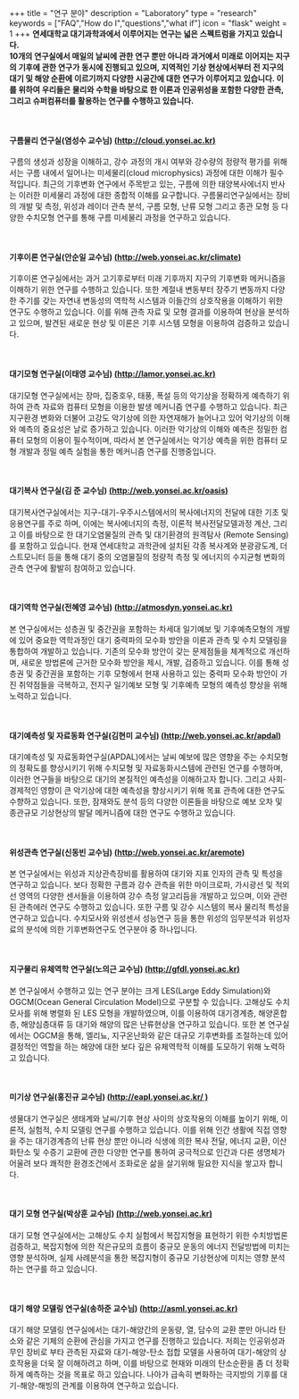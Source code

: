 +++
title = "연구 분야"
description = "Laboratory"
type = "research"
keywords = ["FAQ","How do I","questions","what if"]
icon = "flask"
weight = 1
+++
**연세대학교 대기과학과에서 이루어지는 연구는 넓은 스펙트럼을 가지고 있습니다.**  
**10개의 연구실에서 매일의 날씨에 관한 연구 뿐만 아니라 과거에서 미래로 이어지는 지구의 기후에 관한 연구가 동시에 진행되고 있으며,
지역적인 기상 현상에서부터 전 지구의 대기 및 해양 순환에 이르기까지 다양한 시공간에 대한 연구가 이루어지고 있습니다.
이를 위하여 우리들은 물리와 수학을 바탕으로 한 이론과 인공위성을 포함한 다양한 관측, 그리고 슈퍼컴퓨터를 활용하는 연구를 수행하고 있습니다.**

<!--more-->
<div class='image'>
<img src="/img/cbackground.jpg" class="img-responsive" alt="">
</div>

<br>

#### 구름물리 연구실(염성수 교수님) [(http://cloud.yonsei.ac.kr)](http://cloud.yonsei.ac.kr)
구름의 생성과 성장을 이해하고, 강수 과정의 개시 여부와 강수량의 정량적 평가를 위해서는 구름 내에서 일어나는 미세물리(cloud microphysics) 과정에 대한 이해가 필수적입니다. 최근의 기후변화 연구에서 주목받고 있는, 구름에 의한 태양복사에너지 반사는 이러한 미세물리 과정에 대한 종합적 이해를 요구합니다. 구름물리연구실에서는 장비의 개발 및 측정, 위성과 레이더 관측 분석, 구름 모형, 난류 모형 그리고 종관 모형 등 다양한 수치모형 연구를 통해 구름 미세물리 과정을 연구하고 있습니다.

<br>

#### 기후이론 연구실(안순일 교수님) [(http://web.yonsei.ac.kr/climate)](http://web.yonsei.ac.kr/climate)

 기후이론 연구실에서는 과거 고기후로부터 미래 기후까지 지구의 기후변화 메커니즘을 이해하기 위한 연구를 수행하고 있습니다. 또한 계절내 변동부터 장주기 변동까지 다양한 주기를 갖는 자연내 변동성의 역학적 시스템과 이들간의 상호작용을 이해하기 위한 연구도 수행하고 있습니다. 이를 위해 관측 자료 및 모형 결과를 이용하여 현상을 분석하고 있으며, 발견된 새로운 현상 및 이론은 기후 시스템 모형을 이용하여 검증하고 있습니다.

<br>

#### 대기모형 연구실(이태영 교수님) [(http://lamor.yonsei.ac.kr)](http://lamor.yonsei.ac.kr)

 대기모형 연구실에서는 장마, 집중호우, 태풍, 폭설 등의 악기상을 정확하게 예측하기 위하여 관측 자료와 컴퓨터 모형을 이용한 발생 메커니즘 연구를 수행하고 있습니다. 최근 지구환경 변화와 더불어 고강도 악기상에 의한 자연재해가 늘어나고 있어 악기상의 이해와 예측의 중요성은 날로 증가하고 있습니다. 이러한 악기상의 이해와 예측은 정밀한 컴퓨터 모형의 이용이 필수적이며, 따라서 본 연구실에서는 악기상 예측을 위한 컴퓨터 모형 개발과 정밀 예측 실험을 통한 메커니즘 연구를 진행중입니다.

<br>

#### 대기복사 연구실(김 준 교수님) [(http://web.yonsei.ac.kr/oasis)](http://web.yonsei.ac.kr/oasis)

대기복사연구실에서는 지구-대기-우주시스템에서의 복사에너지의 전달에 대한 기초 및 응용연구를 주로 하며, 이에는 복사에너지의 측정, 이론적 복사전달모델과정 계산, 그리고 이를 바탕으로 한 대기오염물질의 관측 및 대기환경의 원격탐사 (Remote Sensing)를 포함하고 있습니다. 현재 연세대학교 과학관에 설치된 각종 복사계와 분광광도계, 더스트모니터 등을 통해 대기 중의 오염물질의 정량적 측정 및 에너지의 수지균형 변화의 관측 연구에 활발히 참여하고 있습니다.

<br>

#### 대기역학 연구실(전혜영 교수님) [(http://atmosdyn.yonsei.ac.kr)](http://atmosdyn.yonsei.ac.kr)

본 연구실에서는 성층권 및 중간권을 포함하는 차세대 일기예보 및 기후예측모형의 개발에 있어 중요한 역학과정인 대기 중력파의 모수화 방안을 이론과 관측 및 수치 모델링을 통합하여 개발하고 있습니다. 기존의 모수화 방안이 갖는 문제점들을 체계적으로 개선하며, 새로운 방법론에 근거한 모수화 방안을 제시, 개발, 검증하고 있습니다. 이를 통해 성층권 및 중간권을 포함하는 기후 모형에서 현재 사용하고 있는 중력파 모수화 방안이 가진 취약점들을 극복하고, 전지구 일기예보 모형 및 기후예측 모형의 예측성 향상을 위해 노력하고 있습니다.


<br>

#### 대기예측성 및 자료동화 연구실(김현미 교수님) [(http://web.yonsei.ac.kr/apdal)](http://web.yonsei.ac.kr/apdal)
대기예측성 및 자료동화연구실(APDAL)에서는 날씨 예보에 많은 영향을 주는 수치모형의 정확도를 향상시키기 위해 수치모형 및 자료동화시스템에 관련된 연구를 수행하며, 이러한 연구들을 바탕으로 대기의 본질적인 예측성을 이해하고자 합니다. 그리고 사회-경제적인 영향이 큰 악기상에 대한 예측성을 향상시키기 위해 목표 관측에 대한 연구도 수향하고 있습니다. 또한, 잠재와도 분석 등의 다양한 이론들을 바탕으로 예보 오차 및 종관규모 기상현상의 발달 메커니즘에 대한 연구도 수행하고 있습니다.


<br>

#### 위성관측 연구실(신동빈 교수님) [(http://web.yonsei.ac.kr/aremote)](http://web.yonsei.ac.kr/aremote)
본 연구실에서는 위성과 지상관측장비를 활용하여 대기와 지표 인자의 관측 및 특성을 연구하고 있습니다. 보다 정확한 구름과 강수 관측을 위한 마이크로파, 가시광선 및 적외선 영역의 다양한 센서들을 이용하여 강수 측정 알고리듬을 개발하고 있으며, 이와 관련된 관측에러 연구도 수행하고 있습니다. 또한 구름 및 강수 시스템의 복사 물리적 특성을 연구하고 있습니다. 수치모사와 위성센서 성능연구 등을 통한 위성의 임무분석과 위성자료의 분석에 의한 기후변화연구도 연구분야 중 하나입니다.

<br>

#### 지구물리 유체역학 연구실(노의근 교수님) [(http://gfdl.yonsei.ac.kr)](http://gfdl.yonsei.ac.kr)
본 연구실에서 수행하고 있는 연구 분야는 크게 LES(Large Eddy Simulation)와 OGCM(Ocean General Circulation Model)으로 구분할 수 있습니다. 고해상도 수치모사를 위해 병렬화 된 LES 모형을 개발하였으며, 이를 이용하여 대기경계층, 해양혼합층, 해양심층대류 등 대기와 해양의 많은 난류현상을 연구하고 있습니다. 또한 본 연구실에서는 OGCM을 통해, 엘리뇨, 지구온난화와 같은 대규모 기후변화를 조절하는데 있어 결정적인 역할을 하는 해양에 대한 보다 깊은 유체역학적 이해를 도모하기 위해 노력하고 있습니다.


<br>

#### 미기상 연구실(홍진규 교수님) [(http://eapl.yonsei.ac.kr/ )](http://eapl.yonsei.ac.kr)
생물대기 연구실은 생태계와 날씨/기후 현상 사이의 상호작용의 이해를 높이기 위해, 이론적, 실험적, 수치 모델링 연구를 수행하고 있습니다. 이를 위해 인간 생활에 직접 영향을 주는 대기경계층의 난류 현상 뿐만 아니라 식생에 의한 복사 전달, 에너지 교환, 이산화탄소 및 수증기 교환에 관한 다양한 연구를 통하여 궁극적으로 인간과 다른 생명체가 어울려 보다 쾌적한 환경조건에서 조화로운 삶을 살기위해 필요한 지식을 쌓고자 합니다.

<br>

#### 대기 모형 연구실(박상훈 교수님) [(http://web.yonsei.ac.kr)](http://web.yonsei.ac.kr)
대기 모형 연구실에서는 고해상도 수치 실험에서 복잡지형을 표현하기 위한 수치방법론 검증하고, 복잡지형에 의한 작은규모의 흐름이 중규모 운동의 에너지 전달방법에 미치는 영향 분석하며, 실제 사례분석을 통한 복잡지형이 중규모 기상현상에 미치는 영향 분석하는 연구를 하고 있습니다.

<br>

#### 대기 해양 모델링 연구실(송하준 교수님) [(http://asml.yonsei.ac.kr)](http://hajsong.github.io)
대기 해양 모델링 연구실에서는 대기-해양간의 운동량, 열, 담수의 교환 뿐만 아니라 탄소와 같은 기체의 순환에 관심을 가지고 연구를 진행하고 있습니다. 저희는 인공위성과 무인 장비로 부타 관측된 자료와 대기-해양-탄소 접합 모델을 사용하여 대기-해양의 상호작용을 더욱 잘 이해하려고 하며, 이를 바탕으로 현재와 미래의 탄소순환을 좀 더 정확하게 예측하는 것을 목표로 하고 있습니다. 나아가 급속히 변화하는 극지방의 기후를 대기-해양-해빙의 관계를 이용하여 연구하고 있습니다.  
